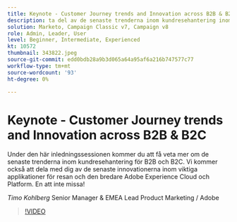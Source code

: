 ```yaml
---
title: Keynote - Customer Journey trends and Innovation across B2B & B2C
description: ta del av de senaste trenderna inom kundresehantering inom B2B och B2C
solution: Marketo, Campaign Classic v7, Campaign v8
role: Admin, Leader, User
level: Beginner, Intermediate, Experienced
kt: 10572
thumbnail: 343822.jpeg
source-git-commit: edd0bdb28a9b3d065a64a95af6a216b747577c77
workflow-type: tm+mt
source-wordcount: '93'
ht-degree: 0%

---
```


# Keynote - Customer Journey trends and Innovation across B2B &amp; B2C

Under den här inledningssessionen kommer du att få veta mer om de senaste trenderna inom kundresehantering för B2B och B2C. Vi kommer också att dela med dig av de senaste innovationerna inom viktiga applikationer för resan och den bredare Adobe Experience Cloud och Platform. En att inte missa!

*Timo Kohlberg* Senior Manager &amp; EMEA Lead Product Marketing / Adobe

>[!VIDEO](https://video.tv.adobe.com/v/343822/?quality=12&learn=on)
